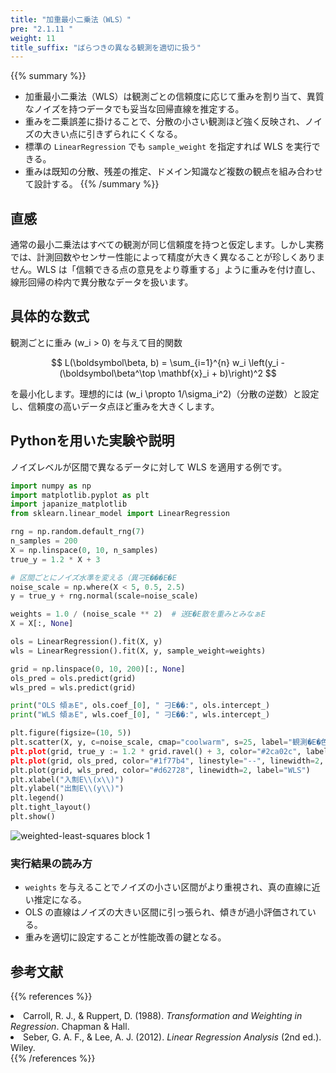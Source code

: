 ```yaml
---
title: "加重最小二乗法（WLS）"
pre: "2.1.11 "
weight: 11
title_suffix: "ばらつきの異なる観測を適切に扱う"
---
```


{{% summary %}}
- 加重最小二乗法（WLS）は観測ごとの信頼度に応じて重みを割り当て、異質なノイズを持つデータでも妥当な回帰直線を推定する。
- 重みを二乗誤差に掛けることで、分散の小さい観測ほど強く反映され、ノイズの大きい点に引きずられにくくなる。
- 標準の `LinearRegression` でも `sample_weight` を指定すれば WLS を実行できる。
- 重みは既知の分散、残差の推定、ドメイン知識など複数の観点を組み合わせて設計する。
{{% /summary %}}

## 直感
通常の最小二乗法はすべての観測が同じ信頼度を持つと仮定します。しかし実務では、計測回数やセンサー性能によって精度が大きく異なることが珍しくありません。WLS は「信頼できる点の意見をより尊重する」ように重みを付け直し、線形回帰の枠内で異分散なデータを扱います。

## 具体的な数式
観測ごとに重み \(w_i > 0\) を与えて目的関数

$$
L(\boldsymbol\beta, b) = \sum_{i=1}^{n} w_i \left(y_i - (\boldsymbol\beta^\top \mathbf{x}_i + b)\right)^2
$$

を最小化します。理想的には \(w_i \propto 1/\sigma_i^2\)（分散の逆数）と設定し、信頼度の高いデータ点ほど重みを大きくします。

## Pythonを用いた実験や説明
ノイズレベルが区間で異なるデータに対して WLS を適用する例です。

```python
import numpy as np
import matplotlib.pyplot as plt
import japanize_matplotlib
from sklearn.linear_model import LinearRegression

rng = np.random.default_rng(7)
n_samples = 200
X = np.linspace(0, 10, n_samples)
true_y = 1.2 * X + 3

# 区間ごとにノイズ水準を変える（異刁E���E�E
noise_scale = np.where(X < 5, 0.5, 2.5)
y = true_y + rng.normal(scale=noise_scale)

weights = 1.0 / (noise_scale ** 2)  # 送E�E散を重みとみなぁE
X = X[:, None]

ols = LinearRegression().fit(X, y)
wls = LinearRegression().fit(X, y, sample_weight=weights)

grid = np.linspace(0, 10, 200)[:, None]
ols_pred = ols.predict(grid)
wls_pred = wls.predict(grid)

print("OLS 傾ぁE", ols.coef_[0], " 刁E��:", ols.intercept_)
print("WLS 傾ぁE", wls.coef_[0], " 刁E��:", wls.intercept_)

plt.figure(figsize=(10, 5))
plt.scatter(X, y, c=noise_scale, cmap="coolwarm", s=25, label="観測�E�色=ノイズ�E�E)
plt.plot(grid, true_y := 1.2 * grid.ravel() + 3, color="#2ca02c", label="真�E直緁E)
plt.plot(grid, ols_pred, color="#1f77b4", linestyle="--", linewidth=2, label="OLS")
plt.plot(grid, wls_pred, color="#d62728", linewidth=2, label="WLS")
plt.xlabel("入劁E\\(x\\)")
plt.ylabel("出劁E\\(y\\)")
plt.legend()
plt.tight_layout()
plt.show()
```

![weighted-least-squares block 1](/images/basic/regression/weighted-least-squares_block01.svg)

### 実行結果の読み方
- `weights` を与えることでノイズの小さい区間がより重視され、真の直線に近い推定になる。
- OLS の直線はノイズの大きい区間に引っ張られ、傾きが過小評価されている。
- 重みを適切に設定することが性能改善の鍵となる。

## 参考文献
{{% references %}}
<li>Carroll, R. J., &amp; Ruppert, D. (1988). <i>Transformation and Weighting in Regression</i>. Chapman &amp; Hall.</li>
<li>Seber, G. A. F., &amp; Lee, A. J. (2012). <i>Linear Regression Analysis</i> (2nd ed.). Wiley.</li>
{{% /references %}}
